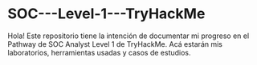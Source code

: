 # SOC---Level-1---TryHackMe
Hola! Este repositorio tiene la intención de documentar mi progreso en el Pathway de SOC Analyst Level 1 de TryHackMe. Acá estarán mis laboratorios, herramientas usadas y casos de estudios.
